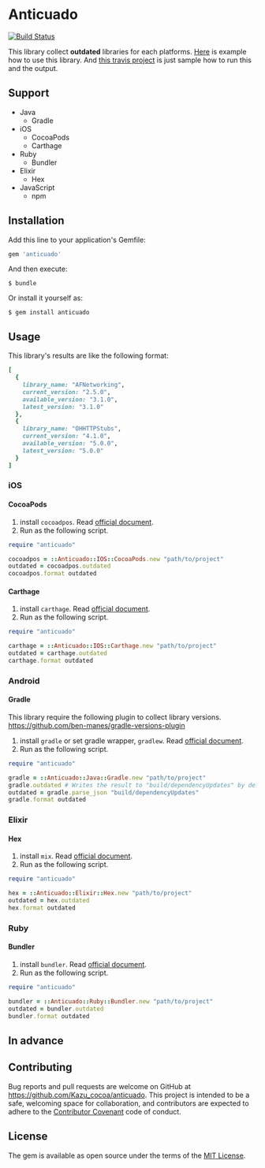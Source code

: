 # Anticuado

[![Build Status](https://travis-ci.org/KazuCocoa/anticuado.svg?branch=master)](https://travis-ci.org/KazuCocoa/anticuado)

This library collect __outdated__ libraries for each platforms. [Here](https://github.com/KazuCocoa/anticuado-example) is example how to use this library.
And [this travis project](https://travis-ci.org/KazuCocoa/anticuado-example) is just sample how to run this and the output.


## Support
- Java
    - Gradle
- iOS
    - CocoaPods
    - Carthage
- Ruby
    - Bundler
- Elixir
    - Hex
- JavaScript
    - npm

## Installation

Add this line to your application's Gemfile:

```ruby
gem 'anticuado'
```

And then execute:

    $ bundle

Or install it yourself as:

    $ gem install anticuado

## Usage

This library's results are like the following format:

```ruby
[
  {
    library_name: "AFNetworking",
    current_version: "2.5.0",
    available_version: "3.1.0",
    latest_version: "3.1.0"
  },
  {
    library_name: "OHHTTPStubs",
    current_version: "4.1.0",
    available_version: "5.0.0",
    latest_version: "5.0.0"
  }
]
```

### iOS
#### CocoaPods
1. install `cocoadpos`. Read [official document](https://cocoapods.org/).
2. Run as the following script.

```ruby
require "anticuado"

cocoadpos = ::Anticuado::IOS::CocoaPods.new "path/to/project"
outdated = cocoadpos.outdated 
cocoadpos.format outdated
```

#### Carthage
1. install `carthage`. Read [official document](https://github.com/Carthage/Carthage).
2. Run as the following script.

```ruby
require "anticuado"

carthage = ::Anticuado::IOS::Carthage.new "path/to/project"
outdated = carthage.outdated
carthage.format outdated
```

### Android
#### Gradle

This library require the following plugin to collect library versions.
https://github.com/ben-manes/gradle-versions-plugin

1. install `gradle` or set gradle wrapper, `gradlew`. Read [official document](https://gradle.org/).
2. Run as the following script.

```ruby
require "anticuado"

gradle = ::Anticuado::Java::Gradle.new "path/to/project" 
gradle.outdated # Writes the result to "build/dependencyUpdates" by defaylt
outdated = gradle.parse_json "build/dependencyUpdates"
gradle.format outdated
```

### Elixir
#### Hex
1. install `mix`. Read [official document](http://elixir-lang.org/install.html).
2. Run as the following script.

```ruby
require "anticuado"

hex = ::Anticuado::Elixir::Hex.new "path/to/project"
outdated = hex.outdated 
hex.format outdated
```

### Ruby
#### Bundler
1. install `bundler`. Read [official document](http://bundler.io/).
2. Run as the following script.

```ruby
require "anticuado"

bundler = ::Anticuado::Ruby::Bundler.new "path/to/project"
outdated = bundler.outdated 
bundler.format outdated
```

## In advance


## Contributing

Bug reports and pull requests are welcome on GitHub at https://github.com/Kazu_cocoa/anticuado. This project is intended to be a safe, welcoming space for collaboration, and contributors are expected to adhere to the [Contributor Covenant](http://contributor-covenant.org) code of conduct.


## License

The gem is available as open source under the terms of the [MIT License](http://opensource.org/licenses/MIT).

